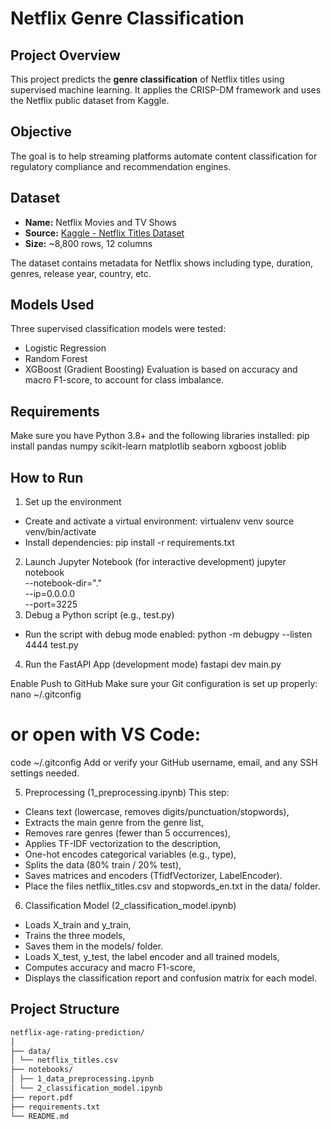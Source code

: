# Netflix Genre Classification

## Project Overview

This project predicts the **genre classification** of Netflix titles using supervised machine learning. It applies the CRISP-DM framework and uses the Netflix public dataset from Kaggle.

## Objective

The goal is to help streaming platforms automate content classification for regulatory compliance and recommendation engines.

## Dataset

- **Name:** Netflix Movies and TV Shows
- **Source:** [Kaggle - Netflix Titles Dataset](https://www.kaggle.com/datasets/shivamb/netflix-shows)
- **Size:** ~8,800 rows, 12 columns

The dataset contains metadata for Netflix shows including type, duration, genres, release year, country, etc.

## Models Used
Three supervised classification models were tested:
 - Logistic Regression
 - Random Forest
 - XGBoost (Gradient Boosting)
 Evaluation is based on accuracy and macro F1-score, to account for class imbalance.

## Requirements
Make sure you have Python 3.8+ and the following libraries installed: pip install pandas numpy scikit-learn matplotlib seaborn xgboost joblib

## How to Run
1. Set up the environment
- Create and activate a virtual environment:
  virtualenv venv
  source venv/bin/activate
- Install dependencies:
  pip install -r requirements.txt
2. Launch Jupyter Notebook (for interactive development)
jupyter notebook \
    --notebook-dir="." \
    --ip=0.0.0.0 \
    --port=3225
3. Debug a Python script (e.g., test.py)
- Run the script with debug mode enabled:
  python -m debugpy --listen 4444 test.py
4. Run the FastAPI App (development mode)
fastapi dev main.py

Enable Push to GitHub
Make sure your Git configuration is set up properly:
nano ~/.gitconfig
# or open with VS Code:
code ~/.gitconfig
Add or verify your GitHub username, email, and any SSH settings needed.

5. Preprocessing (1_preprocessing.ipynb)
This step:
- Cleans text (lowercase, removes digits/punctuation/stopwords),
- Extracts the main genre from the genre list,
- Removes rare genres (fewer than 5 occurrences),
- Applies TF-IDF vectorization to the description,
- One-hot encodes categorical variables (e.g., type),
- Splits the data (80% train / 20% test),
- Saves matrices and encoders (TfidfVectorizer, LabelEncoder).
- Place the files netflix_titles.csv and stopwords_en.txt in the data/ folder.
6. Classification Model (2_classification_model.ipynb)
- Loads X_train and y_train,
- Trains the three models,
- Saves them in the models/ folder.
- Loads X_test, y_test, the label encoder and all trained models,
- Computes accuracy and macro F1-score,
- Displays the classification report and confusion matrix for each model.

## Project Structure

```bash
netflix-age-rating-prediction/
│
├── data/
│ └── netflix_titles.csv
├── notebooks/
│ ├── 1_data_preprocessing.ipynb
│ └── 2_classification_model.ipynb
├── report.pdf
├── requirements.txt 
└── README.md
